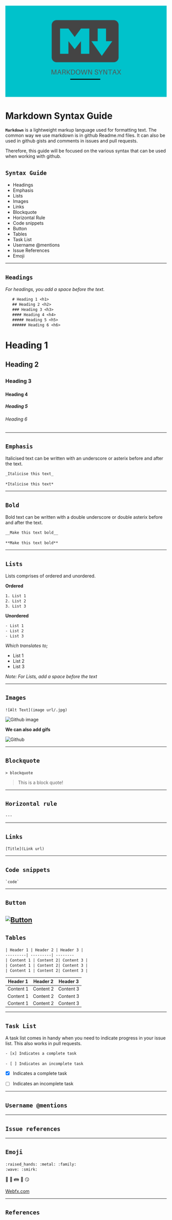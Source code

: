 <p align="center">
<img alt="markdown-img" src="img/markdown-image.png">
</p>

# Markdown Syntax Guide


**`Markdown`** is a lightweight markup language used for formatting text. The common way we use markdown is in github Readme.md files. It can also be used  in github gists and comments in issues and pull requests.

Therefore, this guide will be focused on the various syntax that can be used when working with github.  

## **`Syntax Guide`**

- Headings
- Emphasis
- Lists
- Images
- Links
- Blockquote
- Horizontal Rule
- Code snippets
- Button
- Tables
- Task List
- Username @mentions
- Issue References
- Emoji

---

## `Headings`

_For headings, you add a space before the text._

``` shell
   # Heading 1 <h1>
   ## Heading 2 <h2>
   ### Heading 3 <h3>
   #### Heading 4 <h4>
   ##### Heading 5 <h5>
   ###### Heading 6 <h6>
```
   # Heading 1
   ## Heading 2 <h2>
   ### Heading 3 <h3>
   #### Heading 4 <h4>
   ##### Heading 5 <h5>
   ###### Heading 6 <h6>

---

## `Emphasis`
Italicised text can be written with an underscore or asterix before and after the text.

``` shell
_Italicise this text_

*Italicise this text*
```
---

## `Bold`
Bold text can be written with a double underscore or double asterix before and after the text.

``` shell
__Make this text bold__

**Make this text bold**
```
---

## `Lists`

Lists comprises of ordered and unordered.

**Ordered**

``` shell
1. List 1
2. List 2
3. List 3
```

**Unordered**

``` shell
- List 1
- List 2
- List 3
```
*Which translates to;*
- List 1
- List 2
- List 3

_Note: For Lists, add a space before the text_

---

## `Images`

``` shell
![Alt Text](image url/.jpg)
```

![Github image](https://kinsta.com/wp-content/uploads/2018/04/what-is-github-1-1.png)

**We can also add gifs** 

![Github](https://media3.giphy.com/media/dxn6fRlTIShoeBr69N/giphy.webp?cid=ecf05e47x5e3olrkea1dbo8otmbv6jfdszorwwxyh8suldxe&rid=giphy.webp)

---

## `Blockquote`

``` shell
> blockquote
```

> This is a block quote!

---

## `Horizontal rule`

``` shell
---
```
---

## `Links`

``` shell
[Title](Link url)
```
---

## `Code snippets`

``` shell
`code`

```

---

## `Button`

[![Button](Button)](https://giphy.com/search/github)
---

## `Tables`

``` shell
| Header 1 | Header 2 | Header 3 |
---------| ---------| --------
| Content 1 | Content 2| Content 3 |
| Content 1 | Content 2| Content 3 |
| Content 1 | Content 2| Content 3 |
```
 
| Header 1 | Header 2 | Header 3 |
---------| ---------| --------
| Content 1 | Content 2| Content 3 |
| Content 1 | Content 2| Content 3 |
| Content 1 | Content 2| Content 3 |

---

## `Task List`

A task list comes in handy when you need to indicate progress in your issue list. This also works in pull requests.

``` shell
- [x] Indicates a complete task

- [ ] Indicates an incomplete task

```

- [x] Indicates a complete task

- [ ] Indicates an incomplete task

---

## `Username @mentions`

---

## `Issue references`



---

## `Emoji`



``` shell
:raised_hands: :metal: :family:
:wave: :smirk:
```

:raised_hands: :metal: :family:
:wave: :smirk:

[Webfx.com](https://www.webfx.com/tools/emoji-cheat-sheet/)

---

## `References`







